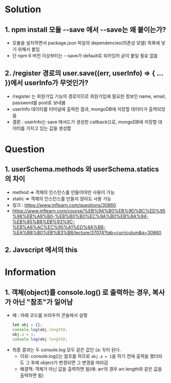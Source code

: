 # Solution
## 1. npm install 모듈 --save 에서 --save는 왜 붙이는가?
* 모듈을 설치하면서 package.json 파일의 dependencies(의존성 모델) 목록에 넣기 위해서 붙임
* 단 npm 6 버전 이상부터는 --save가 default로 되어있어 굳이 붙일 필요 없음

## 2. /register 경로의 user.save((err, userInfo) => { ... })에서 userInfo가 무엇인가?
* /register 는 회원가입 기능의 경로이므로 회원가입에 필요한 정보인 name, email, password를 post로 보내봄
* userInfo 데이터를 터미널에 출력한 결과, mongoDB에 저장할 데이터가 출력되었음
* 결론 : userInfo는 save 메서드가 생성한 callback으로, mongoDB에 저장할 데이터를 가지고 있는 값을 생성함

# Question
## 1. userSchema.methods 와 userSchema.statics 의 차이
* method => 객체의 인스턴스를 만들어야만 사용이 가능
* static => 객체의 인스턴스를 만들지 않아도 사용 가능
* 링크 : https://www.inflearn.com/questions/30860
* https://www.inflearn.com/course/%EB%94%B0%EB%9D%BC%ED%95%98%EB%A9%B0-%EB%B0%B0%EC%9A%B0%EB%8A%94-%EB%85%B8%EB%93%9C-%EB%A6%AC%EC%95%A1%ED%8A%B8-%EA%B8%B0%EB%B3%B8/lecture/37074?tab=curriculum&q=30860

## 2. Javscript 에서의 this


# Information
## 1. 객체(object)를 console.log() 로 출력하는 경우, 복사가 아닌 "참조"가 일어남
* 예 : 아래 코드를 브라우저 콘솔에서 실행
  ```javascript
  let obj = {};
  console.log(obj.length);
  obj.a = 1;
  console.log(obj.length);
  ```
* 최종 결과는 두 console.log 모두 같은 값인 {a: 1}이 된다.
  * 이유: console.log()는 참조를 하므로 <code>obj.a = 1</code>을 하기 전에 출력을 했더라도 그 후에 object가 변경되면 그 변경을 따라감
  * 해결책: 객체가 아닌 값을 출력하면 됨(예: arr의 경우 arr.length와 같은 값을 출력하면 됨)